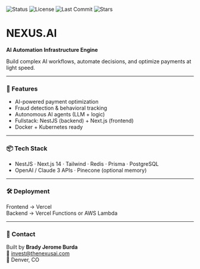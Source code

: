![Status](https://img.shields.io/badge/status-active-brightgreen)
![License](https://img.shields.io/github/license/bburdaa/nexus-ai)
![Last Commit](https://img.shields.io/github/last-commit/bburdaa/nexus-ai)
![Stars](https://img.shields.io/github/stars/bburdaa/nexus-ai?style=social)

# NEXUS.AI

**AI Automation Infrastructure Engine**

Build complex AI workflows, automate decisions, and optimize payments at light speed.

---

### 🚀 Features
- AI-powered payment optimization
- Fraud detection & behavioral tracking
- Autonomous AI agents (LLM + logic)
- Fullstack: NestJS (backend) + Next.js (frontend)
- Docker + Kubernetes ready

---

### 📦 Tech Stack
- NestJS · Next.js 14 · Tailwind · Redis · Prisma · PostgreSQL
- OpenAI / Claude 3 APIs · Pinecone (optional memory)

---

### 🛠 Deployment
Frontend → Vercel  
Backend → Vercel Functions or AWS Lambda

---

### 📩 Contact
Built by **Brady Jerome Burda**  
📧 invest@thenexusai.com  
📍 Denver, CO
